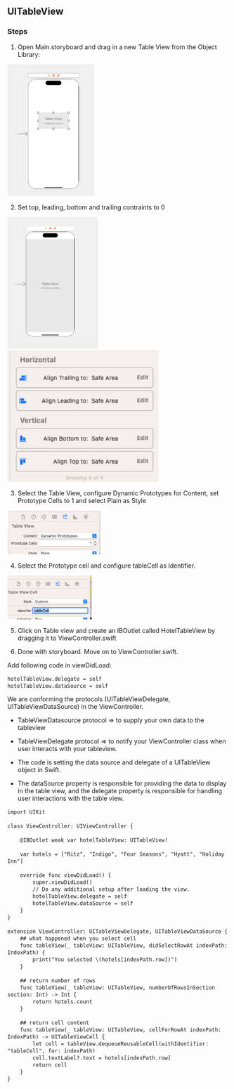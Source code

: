 ## UITableView

### Steps
1. Open Main.storyboard and drag in a new Table View from the Object Library: 
<img src="https://github.com/cs4372/ios-study-guide/blob/master/basics/TableView/Images/table-view1.png" height="300"/>

2. Set top, leading, bottom and trailing contraints to 0
<img src="https://github.com/cs4372/ios-study-guide/blob/master/basics/TableView/Images/table-view2.png" height="300"/>
<img src="https://github.com/cs4372/ios-study-guide/blob/master/basics/TableView/Images/table-view5.png" height="300"/>

3. Select the Table View, configure Dynamic Prototypes for Content, set Prototype Cells to 1 and select Plain as Style
<img src="https://github.com/cs4372/ios-study-guide/blob/master/basics/TableView/Images/table-view3.png" height="100"/>

4. Select the Prototype cell and configure tableCell as Identifier. 
<img src="https://github.com/cs4372/ios-study-guide/blob/master/basics/TableView/Images/table-view4.png" height="100"/>

5. Click on Table view and create an IBOutlet called HotelTableView by dragging it to ViewController.swift

6. Done with storyboard. Move on to ViewController.swift. 

Add following code in viewDidLoad:
```
hotelTableView.delegate = self
hotelTableView.dataSource = self
```
We are conforming the protocols (UITableViewDelegate, UITableViewDataSource) in the ViewController. 
- TableViewDatasource protocol => to supply your own data to the tableview
- TableViewDelegate protocol => to notify your ViewController class when user interacts with your tableview.


- The code is setting the data source and delegate of a UITableView object in Swift. 
- The dataSource property is responsible for providing the data to display in the table view, and the delegate property is responsible for handling user interactions with the table view. 


```
import UIKit

class ViewController: UIViewController {

    @IBOutlet weak var hotelTableView: UITableView!
    
    var hotels = ["Ritz", "Indigo", "Four Seasons", "Hyatt", "Holiday Inn"]
    
    override func viewDidLoad() {
        super.viewDidLoad()
        // Do any additional setup after loading the view.
        hotelTableView.delegate = self
        hotelTableView.dataSource = self
    }
}

extension ViewController: UITableViewDelegate, UITableViewDataSource {
    ## what happened when you select cell
    func tableView(_ tableView: UITableView, didSelectRowAt indexPath: IndexPath) {
        print("You selected \(hotels[indexPath.row])")
    }
    
    ## return number of rows
    func tableView(_ tableView: UITableView, numberOfRowsInSection section: Int) -> Int {
        return hotels.count
    }
    
    ## return cell content
    func tableView(_ tableView: UITableView, cellForRowAt indexPath: IndexPath) -> UITableViewCell {
        let cell = tableView.dequeueReusableCell(withIdentifier: "tableCell", for: indexPath)
        cell.textLabel?.text = hotels[indexPath.row]
        return cell
    }
}
```

